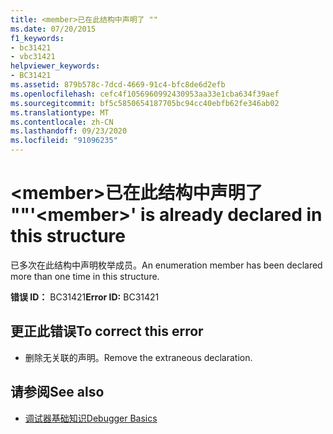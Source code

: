 ```yaml
---
title: <member>已在此结构中声明了 ""
ms.date: 07/20/2015
f1_keywords:
- bc31421
- vbc31421
helpviewer_keywords:
- BC31421
ms.assetid: 879b578c-7dcd-4669-91c4-bfc8de6d2efb
ms.openlocfilehash: cefc4f1056960992430953aa33e1cba634f39aef
ms.sourcegitcommit: bf5c5850654187705bc94cc40ebfb62fe346ab02
ms.translationtype: MT
ms.contentlocale: zh-CN
ms.lasthandoff: 09/23/2020
ms.locfileid: "91096235"
---
```

# <a name="member-is-already-declared-in-this-structure"></a><span data-ttu-id="50a20-102">\<member>已在此结构中声明了 ""</span><span class="sxs-lookup"><span data-stu-id="50a20-102">'\<member>' is already declared in this structure</span></span>

<span data-ttu-id="50a20-103">已多次在此结构中声明枚举成员。</span><span class="sxs-lookup"><span data-stu-id="50a20-103">An enumeration member has been declared more than one time in this structure.</span></span>  
  
 <span data-ttu-id="50a20-104">**错误 ID：** BC31421</span><span class="sxs-lookup"><span data-stu-id="50a20-104">**Error ID:** BC31421</span></span>  
  
## <a name="to-correct-this-error"></a><span data-ttu-id="50a20-105">更正此错误</span><span class="sxs-lookup"><span data-stu-id="50a20-105">To correct this error</span></span>  
  
- <span data-ttu-id="50a20-106">删除无关联的声明。</span><span class="sxs-lookup"><span data-stu-id="50a20-106">Remove the extraneous declaration.</span></span>  
  
## <a name="see-also"></a><span data-ttu-id="50a20-107">请参阅</span><span class="sxs-lookup"><span data-stu-id="50a20-107">See also</span></span>

- [<span data-ttu-id="50a20-108">调试器基础知识</span><span class="sxs-lookup"><span data-stu-id="50a20-108">Debugger Basics</span></span>](/visualstudio/debugger/debugger-feature-tour)
